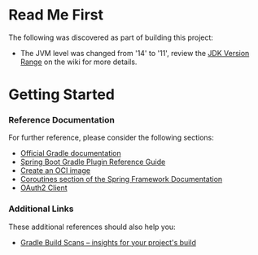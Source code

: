 # Read Me First

The following was discovered as part of building this project:

* The JVM level was changed from '14' to '11', review
  the [JDK Version Range](https://github.com/spring-projects/spring-framework/wiki/Spring-Framework-Versions#jdk-version-range)
  on the wiki for more details.

# Getting Started

### Reference Documentation

For further reference, please consider the following sections:

* [Official Gradle documentation](https://docs.gradle.org)
* [Spring Boot Gradle Plugin Reference Guide](https://docs.spring.io/spring-boot/docs/2.3.3.RELEASE/gradle-plugin/reference/html/)
* [Create an OCI image](https://docs.spring.io/spring-boot/docs/2.3.3.RELEASE/gradle-plugin/reference/html/#build-image)
* [Coroutines section of the Spring Framework Documentation](https://docs.spring.io/spring/docs/5.2.8.RELEASE/spring-framework-reference/languages.html#coroutines)
* [OAuth2 Client](https://docs.spring.io/spring-boot/docs/2.3.3.RELEASE/reference/htmlsingle/#boot-features-security-oauth2-client)

### Additional Links

These additional references should also help you:

* [Gradle Build Scans – insights for your project's build](https://scans.gradle.com#gradle)

